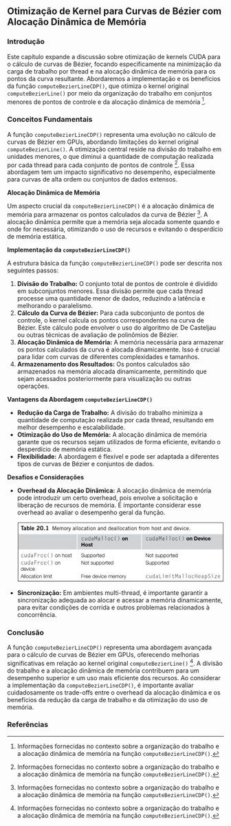 ## Otimização de Kernel para Curvas de Bézier com Alocação Dinâmica de Memória

### Introdução
Este capítulo expande a discussão sobre otimização de kernels CUDA para o cálculo de curvas de Bézier, focando especificamente na minimização da carga de trabalho por thread e na alocação dinâmica de memória para os pontos da curva resultante. Abordaremos a implementação e os benefícios da função `computeBezierLineCDP()`, que otimiza o kernel original `computeBezierLine()` por meio da organização do trabalho em conjuntos menores de pontos de controle e da alocação dinâmica de memória [^4].

### Conceitos Fundamentais

A função `computeBezierLineCDP()` representa uma evolução no cálculo de curvas de Bézier em GPUs, abordando limitações do kernel original `computeBezierLine()`. A otimização central reside na divisão do trabalho em unidades menores, o que diminui a quantidade de computação realizada por cada thread para cada conjunto de pontos de controle [^4]. Essa abordagem tem um impacto significativo no desempenho, especialmente para curvas de alta ordem ou conjuntos de dados extensos.

**Alocação Dinâmica de Memória**

Um aspecto crucial da `computeBezierLineCDP()` é a alocação dinâmica de memória para armazenar os pontos calculados da curva de Bézier [^4]. A alocação dinâmica permite que a memória seja alocada somente quando e onde for necessária, otimizando o uso de recursos e evitando o desperdício de memória estática.

**Implementação da `computeBezierLineCDP()`**

A estrutura básica da função `computeBezierLineCDP()` pode ser descrita nos seguintes passos:

1.  **Divisão do Trabalho:** O conjunto total de pontos de controle é dividido em subconjuntos menores. Essa divisão permite que cada thread processe uma quantidade menor de dados, reduzindo a latência e melhorando o paralelismo.
2.  **Cálculo da Curva de Bézier:** Para cada subconjunto de pontos de controle, o kernel calcula os pontos correspondentes na curva de Bézier. Este cálculo pode envolver o uso do algoritmo de De Casteljau ou outras técnicas de avaliação de polinômios de Bézier.
3.  **Alocação Dinâmica de Memória:** A memória necessária para armazenar os pontos calculados da curva é alocada dinamicamente. Isso é crucial para lidar com curvas de diferentes complexidades e tamanhos.
4.  **Armazenamento dos Resultados:** Os pontos calculados são armazenados na memória alocada dinamicamente, permitindo que sejam acessados posteriormente para visualização ou outras operações.

**Vantagens da Abordagem `computeBezierLineCDP()`**

*   **Redução da Carga de Trabalho:** A divisão do trabalho minimiza a quantidade de computação realizada por cada thread, resultando em melhor desempenho e escalabilidade.
*   **Otimização do Uso de Memória:** A alocação dinâmica de memória garante que os recursos sejam utilizados de forma eficiente, evitando o desperdício de memória estática.
*   **Flexibilidade:** A abordagem é flexível e pode ser adaptada a diferentes tipos de curvas de Bézier e conjuntos de dados.

**Desafios e Considerações**

*   **Overhead da Alocação Dinâmica:** A alocação dinâmica de memória pode introduzir um certo overhead, pois envolve a solicitação e liberação de recursos de memória. É importante considerar esse overhead ao avaliar o desempenho geral da função.

    ![Memory allocation and deallocation behavior of `cudaMalloc()` and `cudaFree()` from host and device.](./../images/image1.jpg)

*   **Sincronização:** Em ambientes multi-thread, é importante garantir a sincronização adequada ao alocar e acessar a memória dinamicamente, para evitar condições de corrida e outros problemas relacionados à concorrência.

### Conclusão

A função `computeBezierLineCDP()` representa uma abordagem avançada para o cálculo de curvas de Bézier em GPUs, oferecendo melhorias significativas em relação ao kernel original `computeBezierLine()` [^4]. A divisão do trabalho e a alocação dinâmica de memória contribuem para um desempenho superior e um uso mais eficiente dos recursos. Ao considerar a implementação da `computeBezierLineCDP()`, é importante avaliar cuidadosamente os trade-offs entre o overhead da alocação dinâmica e os benefícios da redução da carga de trabalho e da otimização do uso de memória.

### Referências
[^4]: Informações fornecidas no contexto sobre a organização do trabalho e a alocação dinâmica de memória na função `computeBezierLineCDP()`.
<!-- END -->